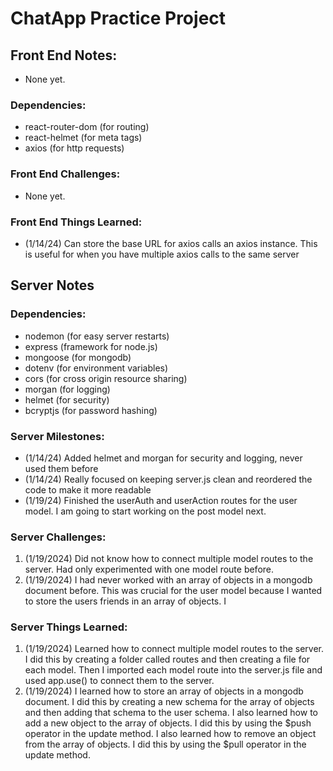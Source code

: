 <!-- *Personal Notes: -->
<!-- (1/14/24) Left on the video: 20:24, getting  alittle lost on the way he is setting up routes for register user-->

<!-- (1/18/24) Got a few minutes to work on the project today, got server side login and register working for "User Model" -->

<!-- (1/19/24) Completed the userAuth and userAction routes for the user model. I am going to start working on the post model next. -->

# ChatApp Practice Project  

## Front End Notes: 
- None yet.

### Dependencies:
- react-router-dom (for routing)
- react-helmet (for meta tags)
- axios (for http requests)

### Front End Challenges:
- None yet.


### Front End Things Learned:
- (1/14/24) Can store the base URL for axios calls an axios instance. This is useful for when you have multiple axios calls to the same server


## Server Notes
### Dependencies:
- nodemon (for easy server restarts)
- express (framework for node.js)
- mongoose (for mongodb)
- dotenv (for environment variables)
- cors (for cross origin resource sharing)
- morgan (for logging)
- helmet (for security)
- bcryptjs (for password hashing)

### Server Milestones:
- (1/14/24) Added helmet and morgan for security and logging, never used them before
- (1/14/24) Really focused on keeping server.js clean and reordered the code to make it more readable
- (1/19/24) Finished the userAuth and userAction routes for the user model. I am going to start working on the post model next.

### Server Challenges:
1. (1/19/2024) Did not know how to connect multiple model routes to the server. Had only experimented with one model route before. 
2. (1/19/2024) I had never worked with an array of objects in a mongodb document before. This was crucial for the user model because I wanted to store the users friends in an array of objects. I

### Server Things Learned:
1. (1/19/2024) Learned how to connect multiple model routes to the server. I did this by creating a folder called routes and then creating a file for each model. Then I imported each model route into the server.js file and used app.use() to connect them to the server.
2. (1/19/2024) I learned how to store an array of objects in a mongodb document. I did this by creating a new schema for the array of objects and then adding that schema to the user schema. I also learned how to add a new object to the array of objects. I did this by using the $push operator in the update method. I also learned how to remove an object from the array of objects. I did this by using the $pull operator in the update method.